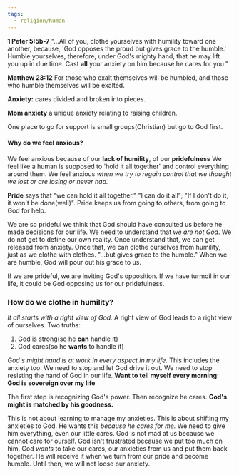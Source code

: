 ```yaml
---
tags:
  - religion/human
---
```

**1 Peter 5:5b-7**
"...All of you, clothe yourselves with humility toward one another, because, 'God opposes the proud but gives grace to the humble.' Humble yourselves, therefore, under God's mighty hand, that he may lift you up in due time. Cast **all** your anxiety on him because he cares for you."

**Matthew 23:12**
For those who exalt themselves will be humbled, and those who humble themselves will be exalted.

**Anxiety:** cares divided and broken into pieces. 

**Mom anxiety** a unique anxiety relating to raising children. 

One place to go for support is small groups(Christian) but go to God first. 

#### Why do we feel anxious?
We feel anxious because of our **lack of humility**, of our **pridefulness**
We feel like a human is supposed to 'hold it all together' and control everything around them. 
We feel anxious *when we try to regain control that we thought we lost or are losing or never had.* 

**Pride** says that "we can hold it all together." "I can do it all"; "If I don't do it, it won't be done(well)". Pride keeps us from going to others, from going to God for help. 

We are so prideful we think that God should have consulted us before he made decisions for our life. We need to understand that *we are not God*. We do not get to define our own reality. Once understand that, we can get released from anxiety. Once that, we can clothe ourselves from humility, just as we clothe with clothes. "...but gives grace to the humble." When we are humble, God will pour out his grace to us. 

If we are prideful, we are inviting God's opposition. If we have turmoil in our life, it could be God opposing us for our pridefulness. 

### How do we clothe in humility?
*It all starts with a right view of God.* 
A right view of God leads to a right view of ourselves. 
Two truths:
1. God is strong(so he **can** handle it)
2. God cares(so he **wants** to handle it)

*God's might hand is at work in every aspect in my life.* This includes the anxiety too. We need to stop and let God drive it out. We need to stop resisting the hand of God in our life. **Want to tell myself every morning: God is sovereign over my life**

The first step is recognizing God's power. Then recognize he cares. 
**God's might is matched by his goodness.**

This is not about learning to manage my anxieties. This is about shifting my anxieties to God. 
He wants this *because he cares for me.* 
We need to give him everything, even our little cares. 
God is not mad at us because we cannot care for ourself. God isn't frustrated because we put too much on him. God *wants* to take our cares, our anxieties from us and put them back together. 
He will receive it when we turn from our pride and become humble. Until then, we will not loose our anxiety. 